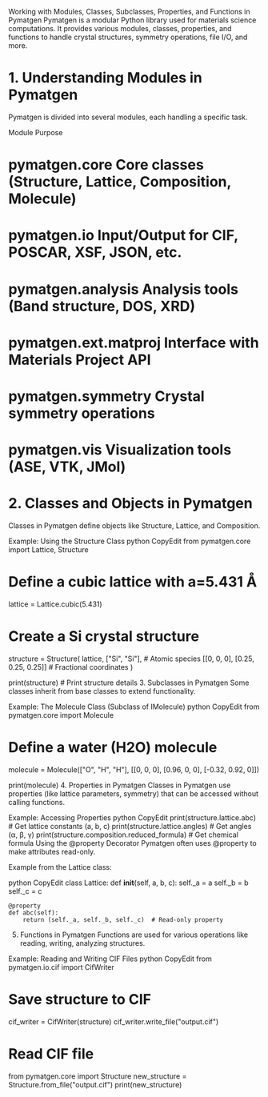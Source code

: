 Working with Modules, Classes, Subclasses, Properties, and Functions in Pymatgen
Pymatgen is a modular Python library used for materials science computations. It provides various modules, classes, properties, and functions to handle crystal structures, symmetry operations, file I/O, and more.

# 1. Understanding Modules in Pymatgen
Pymatgen is divided into several modules, each handling a specific task.

Module	Purpose
# pymatgen.core	Core classes (Structure, Lattice, Composition, Molecule)
# pymatgen.io	Input/Output for CIF, POSCAR, XSF, JSON, etc.
# pymatgen.analysis	Analysis tools (Band structure, DOS, XRD)
# pymatgen.ext.matproj	Interface with Materials Project API
# pymatgen.symmetry	Crystal symmetry operations
# pymatgen.vis	Visualization tools (ASE, VTK, JMol)

# 2. Classes and Objects in Pymatgen
Classes in Pymatgen define objects like Structure, Lattice, and Composition.

Example: Using the Structure Class
python
CopyEdit
from pymatgen.core import Lattice, Structure

# Define a cubic lattice with a=5.431 Å
lattice = Lattice.cubic(5.431)

# Create a Si crystal structure
structure = Structure(
    lattice, 
    ["Si", "Si"],  # Atomic species
    [[0, 0, 0], [0.25, 0.25, 0.25]]  # Fractional coordinates
)

print(structure)  # Print structure details
3. Subclasses in Pymatgen
Some classes inherit from base classes to extend functionality.

Example: The Molecule Class (Subclass of IMolecule)
python
CopyEdit
from pymatgen.core import Molecule

# Define a water (H2O) molecule
molecule = Molecule(["O", "H", "H"], [[0, 0, 0], [0.96, 0, 0], [-0.32, 0.92, 0]])

print(molecule)
4. Properties in Pymatgen
Classes in Pymatgen use properties (like lattice parameters, symmetry) that can be accessed without calling functions.

Example: Accessing Properties
python
CopyEdit
print(structure.lattice.abc)  # Get lattice constants (a, b, c)
print(structure.lattice.angles)  # Get angles (α, β, γ)
print(structure.composition.reduced_formula)  # Get chemical formula
Using the @property Decorator
Pymatgen often uses @property to make attributes read-only.

Example from the Lattice class:

python
CopyEdit
class Lattice:
    def __init__(self, a, b, c):
        self._a = a
        self._b = b
        self._c = c

    @property
    def abc(self):
        return (self._a, self._b, self._c)  # Read-only property
5. Functions in Pymatgen
Functions are used for various operations like reading, writing, analyzing structures.

Example: Reading and Writing CIF Files
python
CopyEdit
from pymatgen.io.cif import CifWriter

# Save structure to CIF
cif_writer = CifWriter(structure)
cif_writer.write_file("output.cif")

# Read CIF file
from pymatgen.core import Structure
new_structure = Structure.from_file("output.cif")
print(new_structure)
